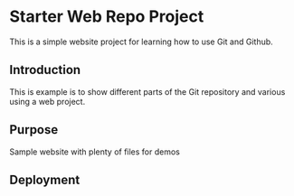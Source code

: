 # Starter Web Repo Project

This is a simple website project for learning how to use  Git and Github.

## Introduction

This is example is to show different parts of the Git repository and various using a web project.

## Purpose

Sample website with plenty of files for demos

## Deployment